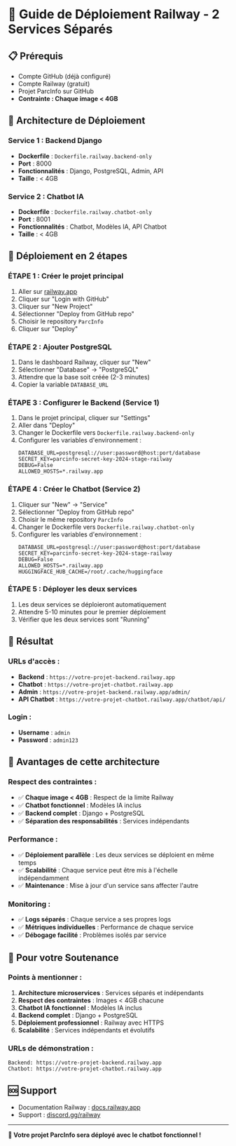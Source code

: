 # 🚀 Guide de Déploiement Railway - 2 Services Séparés

## 📋 Prérequis
- Compte GitHub (déjà configuré)
- Compte Railway (gratuit)
- Projet ParcInfo sur GitHub
- **Contrainte : Chaque image < 4GB**

## 🎯 Architecture de Déploiement

### **Service 1 : Backend Django**
- **Dockerfile** : `Dockerfile.railway.backend-only`
- **Port** : 8000
- **Fonctionnalités** : Django, PostgreSQL, Admin, API
- **Taille** : < 4GB

### **Service 2 : Chatbot IA**
- **Dockerfile** : `Dockerfile.railway.chatbot-only`
- **Port** : 8001
- **Fonctionnalités** : Chatbot, Modèles IA, API Chatbot
- **Taille** : < 4GB

## 🎯 Déploiement en 2 étapes

### **ÉTAPE 1 : Créer le projet principal**
1. Aller sur [railway.app](https://railway.app)
2. Cliquer sur "Login with GitHub"
3. Cliquer sur "New Project"
4. Sélectionner "Deploy from GitHub repo"
5. Choisir le repository `ParcInfo`
6. Cliquer sur "Deploy"

### **ÉTAPE 2 : Ajouter PostgreSQL**
1. Dans le dashboard Railway, cliquer sur "New"
2. Sélectionner "Database" → "PostgreSQL"
3. Attendre que la base soit créée (2-3 minutes)
4. Copier la variable `DATABASE_URL`

### **ÉTAPE 3 : Configurer le Backend (Service 1)**
1. Dans le projet principal, cliquer sur "Settings"
2. Aller dans "Deploy"
3. Changer le Dockerfile vers `Dockerfile.railway.backend-only`
4. Configurer les variables d'environnement :
   ```env
   DATABASE_URL=postgresql://user:password@host:port/database
   SECRET_KEY=parcinfo-secret-key-2024-stage-railway
   DEBUG=False
   ALLOWED_HOSTS=*.railway.app
   ```

### **ÉTAPE 4 : Créer le Chatbot (Service 2)**
1. Cliquer sur "New" → "Service"
2. Sélectionner "Deploy from GitHub repo"
3. Choisir le même repository `ParcInfo`
4. Changer le Dockerfile vers `Dockerfile.railway.chatbot-only`
5. Configurer les variables d'environnement :
   ```env
   DATABASE_URL=postgresql://user:password@host:port/database
   SECRET_KEY=parcinfo-secret-key-2024-stage-railway
   DEBUG=False
   ALLOWED_HOSTS=*.railway.app
   HUGGINGFACE_HUB_CACHE=/root/.cache/huggingface
   ```

### **ÉTAPE 5 : Déployer les deux services**
1. Les deux services se déploieront automatiquement
2. Attendre 5-10 minutes pour le premier déploiement
3. Vérifier que les deux services sont "Running"

## 🎯 Résultat

### **URLs d'accès :**
- **Backend** : `https://votre-projet-backend.railway.app`
- **Chatbot** : `https://votre-projet-chatbot.railway.app`
- **Admin** : `https://votre-projet-backend.railway.app/admin/`
- **API Chatbot** : `https://votre-projet-chatbot.railway.app/chatbot/api/`

### **Login :**
- **Username** : `admin`
- **Password** : `admin123`

## 🔧 Avantages de cette architecture

### **Respect des contraintes :**
- ✅ **Chaque image < 4GB** : Respect de la limite Railway
- ✅ **Chatbot fonctionnel** : Modèles IA inclus
- ✅ **Backend complet** : Django + PostgreSQL
- ✅ **Séparation des responsabilités** : Services indépendants

### **Performance :**
- ✅ **Déploiement parallèle** : Les deux services se déploient en même temps
- ✅ **Scalabilité** : Chaque service peut être mis à l'échelle indépendamment
- ✅ **Maintenance** : Mise à jour d'un service sans affecter l'autre

### **Monitoring :**
- ✅ **Logs séparés** : Chaque service a ses propres logs
- ✅ **Métriques individuelles** : Performance de chaque service
- ✅ **Débogage facilité** : Problèmes isolés par service

## 🎯 Pour votre Soutenance

### **Points à mentionner :**
1. **Architecture microservices** : Services séparés et indépendants
2. **Respect des contraintes** : Images < 4GB chacune
3. **Chatbot IA fonctionnel** : Modèles IA inclus
4. **Backend complet** : Django + PostgreSQL
5. **Déploiement professionnel** : Railway avec HTTPS
6. **Scalabilité** : Services indépendants et évolutifs

### **URLs de démonstration :**
```
Backend: https://votre-projet-backend.railway.app
Chatbot: https://votre-projet-chatbot.railway.app
```

## 🆘 Support
- Documentation Railway : [docs.railway.app](https://docs.railway.app)
- Support : [discord.gg/railway](https://discord.gg/railway)

---
**🎉 Votre projet ParcInfo sera déployé avec le chatbot fonctionnel !**
